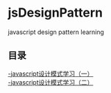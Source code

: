 # jsDesignPattern
javascript design pattern learning

## 目录  
[-javascript设计模式学习（一）](https://github.com/BendMoly/jsDesignPattern/issues/1)  
[-javascript设计模式学习（二）](https://github.com/BendMoly/jsDesignPattern/issues/2)
